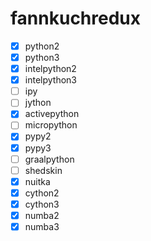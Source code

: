 # fannkuchredux
- [X] python2
- [X] python3
- [X] intelpython2
- [X] intelpython3
- [ ] ipy
- [ ] jython
- [X] activepython
- [ ] micropython
- [X] pypy2
- [X] pypy3
- [ ] graalpython
- [ ] shedskin
- [X] nuitka
- [X] cython2
- [X] cython3
- [X] numba2
- [X] numba3

